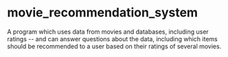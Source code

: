 # movie_recommendation_system
A program which uses data from movies and databases, including user ratings -- and can answer questions about the data, including which items should be recommended to a user based on their ratings of several movies.
